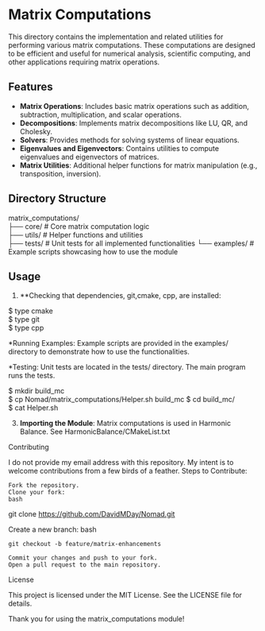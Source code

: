 # Matrix Computations

This directory contains the implementation and related utilities for performing various matrix computations. These computations are designed to be efficient and useful for numerical analysis, scientific computing, and other applications requiring matrix operations.

## Features

- **Matrix Operations**: Includes basic matrix operations such as addition, subtraction, multiplication, and scalar operations.
- **Decompositions**: Implements matrix decompositions like LU, QR, and Cholesky.
- **Solvers**: Provides methods for solving systems of linear equations.
- **Eigenvalues and Eigenvectors**: Contains utilities to compute eigenvalues and eigenvectors of matrices.
- **Matrix Utilities**: Additional helper functions for matrix manipulation (e.g., transposition, inversion).

## Directory Structure

matrix_computations/  
├── core/ # Core matrix computation logic  
├── utils/ # Helper functions and utilities  
├── tests/ # Unit tests for all implemented functionalities 
└── examples/ # Example scripts showcasing how to use the module  

## Usage

1. **Checking that dependencies, git,cmake, cpp, are installed:

$ type cmake  
$ type git  
$ type cpp  

*Running Examples: Example scripts are provided in the examples/ directory to demonstrate how to use the functionalities.

*Testing: Unit tests are located in the tests/ directory. The main program runs the tests.

$ mkdir build_mc  
$ cp Nomad/matrix_computations/Helper.sh build_mc 
$ cd build_mc/  
$ cat Helper.sh  

3. **Importing the Module**:
   Matrix computations is used in Harmonic Balance.  See HarmonicBalance/CMakeList.txt


Contributing

I do not provide my email address with this repository.  My intent is to welcome contributions from a few birds of a feather.
Steps to Contribute:

    Fork the repository.
    Clone your fork:
    bash

git clone https://github.com/DavidMDay/Nomad.git

Create a new branch:
bash

    git checkout -b feature/matrix-enhancements

    Commit your changes and push to your fork.
    Open a pull request to the main repository.

License

This project is licensed under the MIT License. See the LICENSE file for details.

Thank you for using the matrix_computations module!

